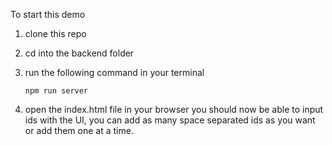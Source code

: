 To start this demo
 1. clone this repo
 2. cd into the backend folder 
 3. run the following command in your terminal
 
    ```npm run server```
    
  4. open the index.html file in your browser
   you should now be able to input ids with the UI, you can add as many space separated ids as you want or add them one at a time.

   

